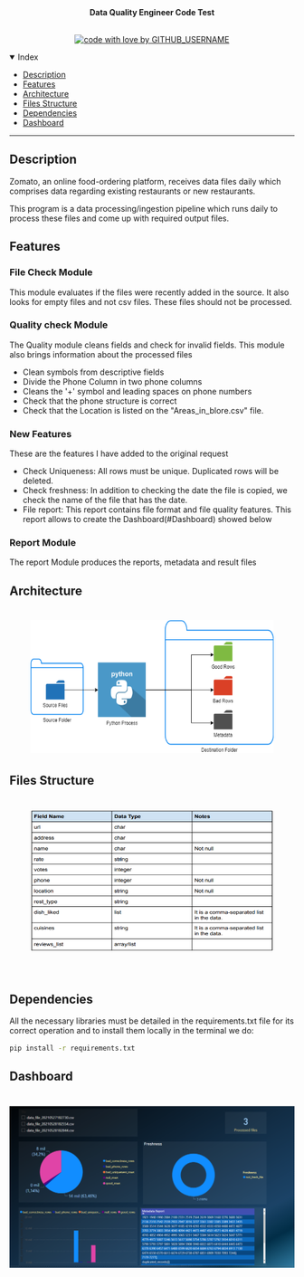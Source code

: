 

<div align="center">
 <b> Data Quality Engineer Code Test </b>

</div>

<div align="center">
<br />

[![code with love by GITHUB_USERNAME](https://img.shields.io/badge/%3C%2F%3E%20with%20%E2%99%A5%20by-Tecmaxmar-ff1414.svg?style=flat-square)](https://github.com/Tecmaxmar)
  
</div>



<details open="open">
<summary>Index</summary>

- [Description](#Description)
- [Features](#Features)
- [Architecture](#Architecture)
- [Files Structure](#Files)
- [Dependencies](#Dependencies)
- [Dashboard](#Dashboard)
</details>

---
## Description

Zomato, an online food-ordering platform, receives data files daily which comprises data
regarding existing restaurants or new restaurants.

This program is a data processing/ingestion pipeline which runs daily to process these files and come up
with required output files.

## Features
### File Check Module

This module evaluates if the files were recently added in the source. It also looks for empty files and
 not csv files. These files should not be processed.

### Quality check Module
The Quality module cleans fields and check for invalid fields. This module also brings information about the processed files

- Clean symbols from descriptive fields
- Divide the Phone Column in two phone columns
- Cleans the '+' symbol and leading spaces on phone numbers
- Check that the phone structure is correct
- Check that the Location is listed on the "Areas_in_blore.csv" file.

### New Features
These are the features I have added to the original request

- Check Uniqueness: All rows must be unique. Duplicated rows will be deleted.
- Check freshness: In addition to checking the date the file is copied, we check the name of the file that has the date.
- File report: This report contains file format and file quality features. This report allows to create the Dashboard(#Dashboard) showed below

### Report Module
The report Module produces the reports, metadata and result files


## Architecture
<h1 align="center">  
<img src="./IMG/Architecture.png" alt="Architecture" width="430" height="235">
</h1>

## Files Structure
<h1 align="center">  
<img src="./IMG/file_structure.png" alt="File_Structure" width="430" height="250">
</h1>

<br>


## Dependencies

All the necessary libraries must be detailed in the requirements.txt file for its correct operation and to install them locally in the terminal we do:

``` bash
pip install -r requirements.txt
```


## Dashboard

<h1 align="center">  
<img src="./IMG/dashboard.png" alt="Dashboard" >
</h1>
<br>

